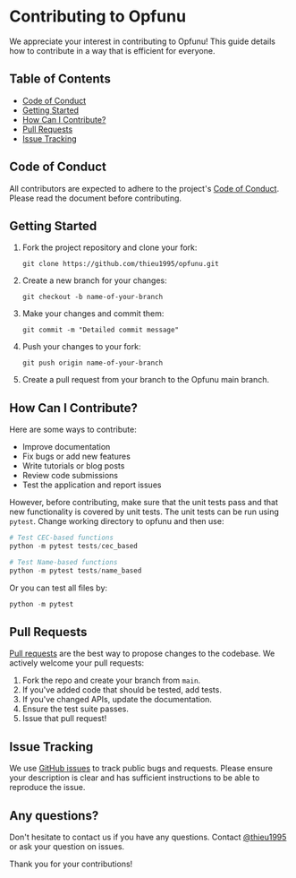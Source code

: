 # Contributing to Opfunu

We appreciate your interest in contributing to Opfunu! This guide details how to contribute in a way that is efficient 
for everyone.

## Table of Contents

- [Code of Conduct](#code-of-conduct)
- [Getting Started](#getting-started)
- [How Can I Contribute?](#how-can-i-contribute)
- [Pull Requests](#pull-requests)
- [Issue Tracking](#issue-tracking)

## Code of Conduct

All contributors are expected to adhere to the project's [Code of Conduct](CODE_OF_CONDUCT.md). Please read the document before contributing. 

## Getting Started

1. Fork the project repository and clone your fork:

    ```
    git clone https://github.com/thieu1995/opfunu.git
    ```

2. Create a new branch for your changes:

    ```
    git checkout -b name-of-your-branch
    ```

3. Make your changes and commit them:

    ```
    git commit -m "Detailed commit message"
    ```

4. Push your changes to your fork:

    ```
    git push origin name-of-your-branch
    ```

5. Create a pull request from your branch to the Opfunu main branch.

## How Can I Contribute?

Here are some ways to contribute:

- Improve documentation
- Fix bugs or add new features
- Write tutorials or blog posts
- Review code submissions
- Test the application and report issues

However, before contributing, make sure that the unit tests pass and that new functionality is covered by unit tests. 
The unit tests can be run using `pytest`. Change working directory to opfunu and then use:

```python
# Test CEC-based functions
python -m pytest tests/cec_based

# Test Name-based functions
python -m pytest tests/name_based
```

Or you can test all files by:

```python
python -m pytest
```


## Pull Requests

[Pull requests](https://github.com/thieu1995/opfunu/pulls) are the best way to propose changes to the codebase. We 
actively welcome your pull requests:

1. Fork the repo and create your branch from `main`.
2. If you've added code that should be tested, add tests.
3. If you've changed APIs, update the documentation.
4. Ensure the test suite passes.
5. Issue that pull request!

## Issue Tracking

We use [GitHub issues](https://github.com/thieu1995/opfunu/issues) to track public bugs and requests. Please ensure 
your description is clear and has sufficient instructions to be able to reproduce the issue.

## Any questions?

Don't hesitate to contact us if you have any questions. Contact [@thieu1995](mailto:nguyenthieu2102@gmail.com)
or ask your question on issues.

Thank you for your contributions!
